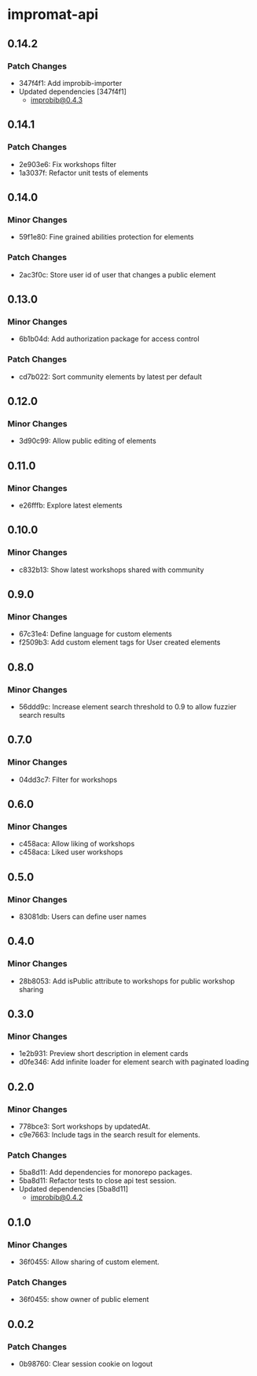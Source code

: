 # impromat-api

## 0.14.2

### Patch Changes

- 347f4f1: Add improbib-importer
- Updated dependencies [347f4f1]
  - improbib@0.4.3

## 0.14.1

### Patch Changes

- 2e903e6: Fix workshops filter
- 1a3037f: Refactor unit tests of elements

## 0.14.0

### Minor Changes

- 59f1e80: Fine grained abilities protection for elements

### Patch Changes

- 2ac3f0c: Store user id of user that changes a public element

## 0.13.0

### Minor Changes

- 6b1b04d: Add authorization package for access control

### Patch Changes

- cd7b022: Sort community elements by latest per default

## 0.12.0

### Minor Changes

- 3d90c99: Allow public editing of elements

## 0.11.0

### Minor Changes

- e26fffb: Explore latest elements

## 0.10.0

### Minor Changes

- c832b13: Show latest workshops shared with community

## 0.9.0

### Minor Changes

- 67c31e4: Define language for custom elements
- f2509b3: Add custom element tags for User created elements

## 0.8.0

### Minor Changes

- 56ddd9c: Increase element search threshold to 0.9 to allow fuzzier search results

## 0.7.0

### Minor Changes

- 04dd3c7: Filter for workshops

## 0.6.0

### Minor Changes

- c458aca: Allow liking of workshops
- c458aca: Liked user workshops

## 0.5.0

### Minor Changes

- 83081db: Users can define user names

## 0.4.0

### Minor Changes

- 28b8053: Add isPublic attribute to workshops for public workshop sharing

## 0.3.0

### Minor Changes

- 1e2b931: Preview short description in element cards
- d0fe346: Add infinite loader for element search with paginated loading

## 0.2.0

### Minor Changes

- 778bce3: Sort workshops by updatedAt.
- c9e7663: Include tags in the search result for elements.

### Patch Changes

- 5ba8d11: Add dependencies for monorepo packages.
- 5ba8d11: Refactor tests to close api test session.
- Updated dependencies [5ba8d11]
  - improbib@0.4.2

## 0.1.0

### Minor Changes

- 36f0455: Allow sharing of custom element.

### Patch Changes

- 36f0455: show owner of public element

## 0.0.2

### Patch Changes

- 0b98760: Clear session cookie on logout

